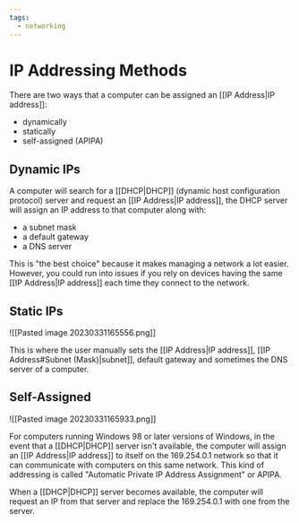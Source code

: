 ```yaml
---
tags:
  - networking
---
```

# IP Addressing Methods

There are two ways that a computer can be assigned an [[IP Address|IP address]]:

- dynamically
- statically
- self-assigned (APIPA)

## Dynamic IPs

A computer will search for a [[DHCP|DHCP]] (dynamic host configuration protocol) server and request an [[IP Address|IP address]], the DHCP server will assign an IP address to that computer along with:

- a subnet mask
- a default gateway
- a DNS server

This is "the best choice" because it makes managing a network a lot easier. However, you could run into issues if you rely on devices having the same [[IP Address|IP address]] each time they connect to the network.

## Static IPs

![[Pasted image 20230331165556.png]]

This is where the user manually sets the [[IP Address|IP address]], [[IP Address#Subnet (Mask)|subnet]], default gateway and sometimes the DNS server of a computer.

## Self-Assigned

![[Pasted image 20230331165933.png]]

For computers running Windows 98 or later versions of Windows, in the event that a [[DHCP|DHCP]] server isn't available, the computer will assign an [[IP Address|IP address]] to itself on the 169.254.0.1 network so that it can communicate with computers on this same network. This kind of addressing is called "Automatic Private IP Address Assignment" or APIPA.

When a [[DHCP|DHCP]] server becomes available, the computer will request an IP from that server and replace the 169.254.0.1 with one from the server.
